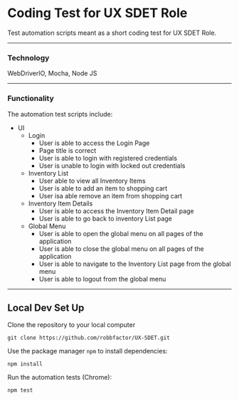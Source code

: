 # Coding Test for UX SDET Role
Test automation scripts meant as a short coding test for UX SDET Role. 

---

### Technology
WebDriverIO, Mocha, Node JS

---
### Functionality
The automation test scripts include:
* UI
  * Login
    * User is able to access the Login Page
    * Page title is correct
    * User is able to login with registered credentials
    * User is unable to login with locked out credentials
  * Inventory List
    * User able to view all Inventory Items
    * User is able to add an item to shopping cart
    * User isa able remove an item from shopping cart
  * Inventory Item Details
    * User is able to access the Inventory Item Detail page
    * User is able to go back to inventory List page
  * Global Menu
    * User is able to open the global menu on all pages of the application
    * User is able to close the global menu on all pages of the application
    * User is able to navigate to the Inventory List page from the global menu
    * User is able to logout from the global menu

---

## Local Dev Set Up

Clone the repository to your local computer
```
git clone https://github.com/robbfactor/UX-SDET.git
```

Use the package manager `npm` to install dependencies:
```
npm install
```

Run the automation tests (Chrome):
```
npm test
```
